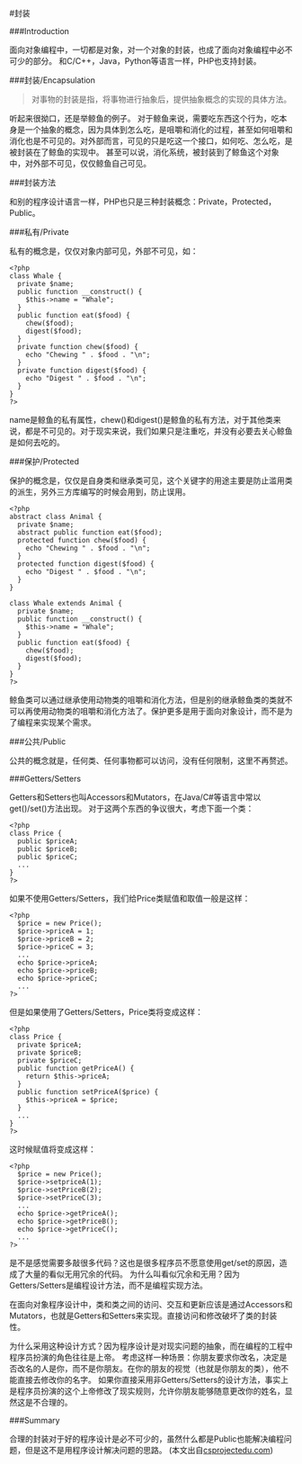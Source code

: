 #封装

###Introduction

面向对象编程中，一切都是对象，对一个对象的封装，也成了面向对象编程中必不可少的部分。
和C/C++，Java，Python等语言一样，PHP也支持封装。

###封装/Encapsulation

>对事物的封装是指，将事物进行抽象后，提供抽象概念的实现的具体方法。

听起来很拗口，还是举鲸鱼的例子。
对于鲸鱼来说，需要吃东西这个行为，吃本身是一个抽象的概念，因为具体到怎么吃，是咀嚼和消化的过程，甚至如何咀嚼和消化也是不可见的。对外部而言，可见的只是吃这一个接口，如何吃、怎么吃，是被封装在了鲸鱼的实现中。
甚至可以说，消化系统，被封装到了鲸鱼这个对象中，对外部不可见，仅仅鲸鱼自己可见。

###封装方法

和别的程序设计语言一样，PHP也只是三种封装概念：Private，Protected，Public。

###私有/Private

私有的概念是，仅仅对象内部可见，外部不可见，如：

```
<?php
class Whale {
  private $name;
  public function __construct() {
    $this->name = "Whale";
  }
  public function eat($food) {
    chew($food);
    digest($food);
  }
  private function chew($food) {
    echo "Chewing " . $food . "\n";
  }
  private function digest($food) {
    echo "Digest " . $food . "\n";
  }
}
?>
```
name是鲸鱼的私有属性，chew()和digest()是鲸鱼的私有方法，对于其他类来说，都是不可见的。对于现实来说，我们如果只是注重吃，并没有必要去关心鲸鱼是如何去吃的。

###保护/Protected

保护的概念是，仅仅是自身类和继承类可见，这个关键字的用途主要是防止滥用类的派生，另外三方库编写的时候会用到，防止误用。

```
<?php
abstract class Animal {
  private $name;
  abstract public function eat($food);
  protected function chew($food) {
    echo "Chewing " . $food . "\n";
  }
  protected function digest($food) {
    echo "Digest " . $food . "\n";
  }
}

class Whale extends Animal {
  private $name;
  public function __construct() {
    $this->name = "Whale";
  }
  public function eat($food) {
    chew($food);
    digest($food);
  }
}
?>
```
鲸鱼类可以通过继承使用动物类的咀嚼和消化方法，但是别的继承鲸鱼类的类就不可以再使用动物类的咀嚼和消化方法了。保护更多是用于面向对象设计，而不是为了编程来实现某个需求。

###公共/Public

公共的概念就是，任何类、任何事物都可以访问，没有任何限制，这里不再赘述。

###Getters/Setters

Getters和Setters也叫Accessors和Mutators，在Java/C#等语言中常以get()/set()方法出现。
对于这两个东西的争议很大，考虑下面一个类：
```
<?php
class Price {
  public $priceA;
  public $priceB;
  public $priceC;
  ...
}
?>
```
如果不使用Getters/Setters，我们给Price类赋值和取值一般是这样：
```
<?php
  $price = new Price();
  $price->priceA = 1;
  $price->priceB = 2;
  $price->priceC = 3;
  ...
  echo $price->priceA;
  echo $price->priceB;
  echo $price->priceC;
  ...
?>
```
但是如果使用了Getters/Setters，Price类将变成这样：

```
<?php
class Price {
  private $priceA;
  private $priceB;
  private $priceC;
  public function getPriceA() {
    return $this->priceA;
  }
  public function setPriceA($price) {
    $this->priceA = $price;
  }
  ...
}
?>
```
这时候赋值将变成这样：
```
<?php
  $price = new Price();
  $price->setpriceA(1);
  $price->setPriceB(2);
  $price->setPriceC(3);
  ...
  echo $price->getPriceA();
  echo $price->getPriceB();
  echo $price->getPriceC();
  ...
?>
```
是不是感觉需要多敲很多代码？这也是很多程序员不愿意使用get/set的原因，造成了大量的看似无用冗余的代码。
为什么叫看似冗余和无用？因为Getters/Setters是编程设计方法，而不是编程实现方法。

在面向对象程序设计中，类和类之间的访问、交互和更新应该是通过Accessors和Mutators，也就是Getters和Setters来实现。直接访问和修改破坏了类的封装性。

为什么采用这种设计方式？因为程序设计是对现实问题的抽象，而在编程的工程中程序员扮演的角色往往是上帝。
考虑这样一种场景：你朋友要求你改名，决定是否改名的人是你，而不是你朋友。在你的朋友的视觉（也就是你朋友的类），他不能直接去修改你的名字。
如果你直接采用非Getters/Setters的设计方法，事实上是程序员扮演的这个上帝修改了现实规则，允许你朋友能够随意更改你的姓名，显然这是不合理的。

###Summary

合理的封装对于好的程序设计是必不可少的，虽然什么都是Public也能解决编程问题，但是这不是用程序设计解决问题的思路。
(本文出自[csprojectedu.com](http://csprojectedu.com/2016/02/26/PHPDesignPatterns-3/))